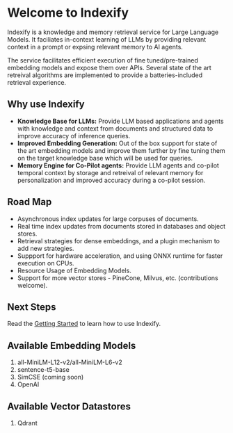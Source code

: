 # Welcome to Indexify

Indexify is a knowledge and memory retrieval service for Large Language Models. It faciliates in-context learning of LLMs by providing relevant context in a prompt or expsing relevant memory to AI agents.

The service facilitates efficient execution of fine tuned/pre-trained embedding models and expose them over APIs. Several state of the art retreival algorithms are implemented to provide a batteries-included retrieval experience.

## Why use Indexify
* **Knowledge Base for LLMs:** Provide LLM based applications and agents with knowledge and context from documents and structured data to improve accuracy of inference queries.
* **Improved Embedding Generation:** Out of the box support for state of the art embedding models and improve them further by fine tuning them on the target knowledge base which will be used for queries.
* **Memory Engine for Co-Pilot agents:** Provide LLM agents and co-pilot temporal context by storage and retreival of relevant memory for personalization and improved accuracy during a co-pilot session.

## Road Map 
* Asynchronous index updates for large corpuses of documents.
* Real time index updates from documents stored in databases and object stores.
* Retrieval strategies for dense embeddings, and a plugin mechanism to add new strategies.
* Suppport for hardware acceleration, and using ONNX runtime for faster execution on CPUs.
* Resource Usage of Embedding Models.
* Support for more vector stores - PineCone, Milvus, etc. (contributions welcome).

## Next Steps
Read the [Getting Started](getting_started.md) to learn how to use Indexify.

## Available Embedding Models 
1. all-MiniLM-L12-v2/all-MiniLM-L6-v2
2. sentence-t5-base
3. SimCSE (coming soon)
4. OpenAI

## Available Vector Datastores
1. Qdrant